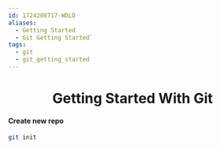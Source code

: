 ```yaml
---
id: 1724208717-WDLD
aliases:
  - Getting Started
  - Git Getting Started`
tags:
  - git
  - git_getting_started
---
```



<center>
<h1>Getting Started With Git</h1>
</center>


#### Create new repo
```bash
git init
```

